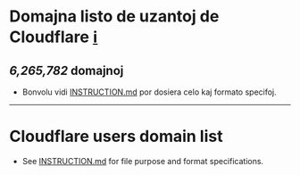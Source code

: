 # Domajna listo de uzantoj de Cloudflare [ℹ](https://crimeflare.wodferndripvpe6ib4uz4rtngrnzichnirgn7t5x64gxcyroopbhsuqd.onion/ss/pct_cf.php)


[//]: # (do not edit me; start)

## *6,265,782* domajnoj

[//]: # (do not edit me; end)


- Bonvolu vidi [INSTRUCTION.md](../../INSTRUCTION.md) por dosiera celo kaj formato specifoj.


-----

# Cloudflare users domain list

- See [INSTRUCTION.md](../../INSTRUCTION.md) for file purpose and format specifications.